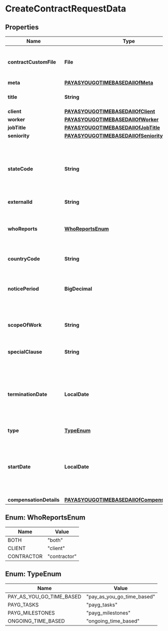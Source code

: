 

# CreateContractRequestData


## Properties

| Name | Type | Description | Notes |
|------------ | ------------- | ------------- | -------------|
|**contractCustomFile** | **File** | Upload the file you want to attach to this entry. |  [optional] |
|**meta** | [**PAYASYOUGOTIMEBASEDAllOfMeta**](PAYASYOUGOTIMEBASEDAllOfMeta.md) |  |  |
|**title** | **String** | The title of the contract. |  |
|**client** | [**PAYASYOUGOTIMEBASEDAllOfClient**](PAYASYOUGOTIMEBASEDAllOfClient.md) |  |  |
|**worker** | [**PAYASYOUGOTIMEBASEDAllOfWorker**](PAYASYOUGOTIMEBASEDAllOfWorker.md) |  |  [optional] |
|**jobTitle** | [**PAYASYOUGOTIMEBASEDAllOfJobTitle**](PAYASYOUGOTIMEBASEDAllOfJobTitle.md) |  |  |
|**seniority** | [**PAYASYOUGOTIMEBASEDAllOfSeniority**](PAYASYOUGOTIMEBASEDAllOfSeniority.md) |  |  [optional] |
|**stateCode** | **String** | The state or province code. Use country lookup endpoint to retrieve state codes. |  [optional] |
|**externalId** | **String** | External Id. |  [optional] |
|**whoReports** | [**WhoReportsEnum**](#WhoReportsEnum) | Flag to indicate who is supposed to provide regular reports |  [optional] |
|**countryCode** | **String** | Country code. |  [optional] |
|**noticePeriod** | **BigDecimal** | Days before to notice the termination of contract for eather party. |  [optional] |
|**scopeOfWork** | **String** | Describe the work to be performed. |  [optional] |
|**specialClause** | **String** | Enter any special clause you may have. |  [optional] |
|**terminationDate** | **LocalDate** | Short date in format ISO-8601 (YYYY-MM-DD). For example: 2022-12-31. |  [optional] |
|**type** | [**TypeEnum**](#TypeEnum) | Type of contract |  |
|**startDate** | **LocalDate** | Short date in format ISO-8601 (YYYY-MM-DD). For example: 2022-12-31. |  |
|**compensationDetails** | [**PAYASYOUGOTIMEBASEDAllOfCompensationDetails**](PAYASYOUGOTIMEBASEDAllOfCompensationDetails.md) |  |  |



## Enum: WhoReportsEnum

| Name | Value |
|---- | -----|
| BOTH | &quot;both&quot; |
| CLIENT | &quot;client&quot; |
| CONTRACTOR | &quot;contractor&quot; |



## Enum: TypeEnum

| Name | Value |
|---- | -----|
| PAY_AS_YOU_GO_TIME_BASED | &quot;pay_as_you_go_time_based&quot; |
| PAYG_TASKS | &quot;payg_tasks&quot; |
| PAYG_MILESTONES | &quot;payg_milestones&quot; |
| ONGOING_TIME_BASED | &quot;ongoing_time_based&quot; |



